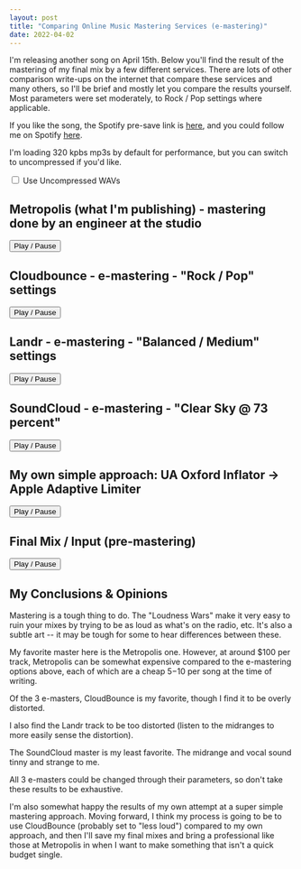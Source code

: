 ```yaml
---
layout: post
title: "Comparing Online Music Mastering Services (e-mastering)"
date: 2022-04-02
---
```


I'm releasing another song on April 15th. Below you'll find the result of the
mastering of my final mix by a few different services. There are lots of other
comparison write-ups on the internet that compare these services and many
others, so I'll be brief and mostly let you compare the results yourself. Most
parameters were set moderately, to Rock / Pop settings where applicable.

If you like the song, the Spotify pre-save link is [here](https://distrokid.com/hyperfollow/thebingeeffect/shoulder-to-shoulder), and you could
follow me on Spotify [here](https://open.spotify.com/artist/16MSVHbEEVtCo1G9QjyQAs?si=Dsq2677IScyJq1NweDat2g).

I'm loading 320 kpbs mp3s by default for performance, but you can switch to
uncompressed if you'd like.

<label class="form-switch">
<input type="checkbox" id="hi-def">
<i></i>
Use Uncompressed WAVs
</label>

<div>
<h2>Metropolis (what I'm publishing) - mastering done by an engineer at the
studio</h2>
<div class="wavesurfer" id="metropolis">
<div id="waveform" />
<button id="playpause">Play / Pause</button>
</div>
</div>

<div>
<h2>Cloudbounce - e-mastering - "Rock / Pop" settings</h2>
<div class="wavesurfer" id="cloudbounce">
<div id="waveform" />
<button id="playpause">Play / Pause</button>
</div>
</div>

<div>
<h2>Landr - e-mastering - "Balanced / Medium" settings</h2>
<div class="wavesurfer" id="landr">
<div id="waveform" />
<button id="playpause">Play / Pause</button>
</div>
</div>

<div>
<h2>SoundCloud - e-mastering - "Clear Sky @ 73 percent"</h2>
<div class="wavesurfer" id="soundcloud">
<div id="waveform" />
<button id="playpause">Play / Pause</button>
</div>
</div>

<div>
<h2>My own simple approach: UA Oxford Inflator -> Apple Adaptive Limiter</h2>
<div class="wavesurfer" id="mine">
<div id="waveform" />
<button id="playpause">Play / Pause</button>
</div>
</div>

<div>
<h2>Final Mix / Input (pre-mastering)</h2>
<div class="wavesurfer" id="final">
<div id="waveform" />
<button id="playpause">Play / Pause</button>
</div>
</div>

<h2>My Conclusions & Opinions</h2>
Mastering is a tough thing to do. The "Loudness Wars" make it very easy to
ruin your mixes by trying to be as loud as what's on the radio, etc. It's also a
subtle art -- it may be tough for some to hear differences between these.

My favorite master here is the Metropolis one. However, at around $100 per
track, Metropolis can be somewhat expensive compared to the e-mastering options above, each of which are
a cheap $5-$10 per song at the time of writing.

Of the 3 e-masters, CloudBounce is my favorite, though I find it to be
overly distorted.

I also find the Landr track to be too distorted (listen to the
midranges to more easily sense the distortion).

The SoundCloud master is my least favorite. The midrange and vocal sound tinny
and strange to me.

All 3 e-masters could be changed through their parameters, so don't take these
results to be exhaustive.

I'm also somewhat happy the results of my own attempt at a super simple mastering
approach. Moving forward, I think my process is going to be to use CloudBounce (probably
set to "less loud") compared to my own approach, and then I'll save my final
mixes and bring a professional like those at Metropolis in when I want to make
something that isn't a quick budget single.

<script src="https://unpkg.com/wavesurfer.js"></script>
<script src="{{site.url}}/assets/js/mastering-page.js" />
